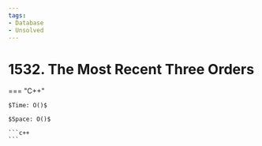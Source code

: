 ```yaml
---
tags:
- Database
- Unsolved
---
```



# 1532. The Most Recent Three Orders

=== "C++"

    $Time: O()$

    $Space: O()$

    ```c++
    ```